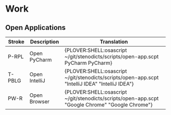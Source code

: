 # Work

## Open Applications

| Stroke | Description   | Translation                                                                                            |
|--------|---------------|--------------------------------------------------------------------------------------------------------|
| P-RPL  | Open PyCharm  | {PLOVER:SHELL:osascript ~/git/stenodicts/scripts/open-app.scpt PyCharm PyCharm}                        |
| T-PBLG | Open IntelliJ | {PLOVER:SHELL:osascript ~/git/stenodicts/scripts/open-app.scpt \"IntelliJ IDEA\" \"IntelliJ IDEA\"}    |
| PW-R   | Open Browser  | {PLOVER:SHELL:osascript ~/git/stenodicts/scripts/open-app.scpt \"Google Chrome\" \"Google Chrome\"}    |

